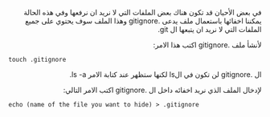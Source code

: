 ﻿<p dir="RTL">
في بعض الأحيان قد تكون هناك بعض الملفات التي لا نريد ان نرفعها وفي هذه الحالة يمكننا اخفائها باستعمال ملف يدعى .gitignore وهذا الملف سوف يحتوي على جميع الملفات التي لا نريد ان يتبعها ال  git.
</p>

<p dir="RTL">
لأنشأ ملف .gitignore  اكتب هذا الامر:
</p>

`touch .gitignore`

<p dir="RTL">
ال .gitignore لن تكون في الls لكنها ستظهر عند كتابة الامر ls -a.
</p>

<p dir="RTL">
لإدخال الملف الذي نريد اخفائه داخل ال .gitignore اكتب الامر التالي:
</p>

`echo (name of the file you want to hide) > .gitignore`

